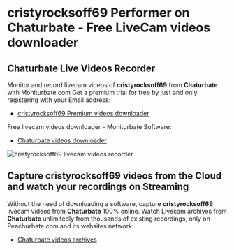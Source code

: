 # cristyrocksoff69 Performer on Chaturbate - Free LiveCam videos downloader

## Chaturbate Live Videos Recorder

Monitor and record livecam videos of **cristyrocksoff69** from **Chaturbate** with Moniturbate.com
Get a premium trial for free by just and only registering with your Email address:
* [cristyrocksoff69 Premium videos downloader](https://moniturbate.com/request-demo-licence-key.html)

Free livecam videos downloader - Moniturbate Software:
* [Chaturbate videos downloader](https://moniturbate.com/moniturbate-download-software.html)

![cristyrocksoff69 livecam videos recorder](https://peachurnet.com/templates/moniturbate-software.png)


## Capture cristyrocksoff69 videos from the Cloud and watch your recordings on Streaming

Without the need of downloading a software, capture **cristyrocksoff69** livecam videos from **Chaturbate** 100% online.
Watch Livecam archives from **Chaturbate** unlimitedly from thousands of existing recordings, only on Peachurbate.com and its websites network:
* [Chaturbate videos archives](https://peachurnet.com/)